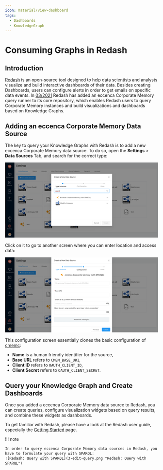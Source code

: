 ```yaml
---
icon: material/view-dashboard
tags:
  - Dashboards
  - KnowledgeGraph
---
```

# Consuming Graphs in Redash

## Introduction

[Redash](https://redash.io) is an open-source tool designed to help data scientists and analysts visualize and build interactive dashboards of their data.
Besides creating Dashboards, users can configure alerts in order to get emails on specific data events.
In [03/2021](https://github.com/getredash/redash/pull/5415) Redash has added an eccenca Corporate Memory query runner to its core repository, which enables Redash users to query Corporate Memory instances and build visualizations and dashboards based on Knowledge Graphs.

## Adding an eccenca Corporate Memory Data Source

The key to query your Knowledge Graphs with Redash is to add a new eccenca Corporate Memory data source.
To do so, open the **Settings** > **Data Sources** Tab, and search for the correct type:

![Redash Data Sources: Search for eccenca Corporate Memory](1-add-datasource-search.png "Redash Data Sources: Search for eccenca Corporate Memory")

Click on it to go to another screen where you can enter location and access data:

![Redash Data Sources: Configure Corporate Memory Access](2-add-datasource-config.png "Redash Data Sources: Configure Corporate Memory Access")

This configuration screen essentially clones the basic configuration of [cmemc](../../automate/cmemc-command-line-interface/configuration/file-based-configuration/index):

- **Name** is a human friendly identifier for the source,
- **Base URL** refers to `CMEM_BASE_URI`,
- **Client ID** refers to `OAUTH_CLIENT_ID`,
- **Client Secret** refers to `OAUTH_CLIENT_SECRET`.

## Query your Knowledge Graph and Create Dashboards

Once you added a eccenca Corporate Memory data source to Redash, you can create queries, configure visualization widgets based on query results, and combine these widgets as dashboards.

To get familiar with Redash, please have a look at the Redash user guide, especially the [Getting Started](https://redash.io/help/user-guide/getting-started) page.

!!! note

    In order to query eccenca Corporate Memory data sources in Redash, you have to formulate your query with SPARQL:
    ![Redash: Query with SPARQL](3-edit-query.png "Redash: Query with SPARQL")

